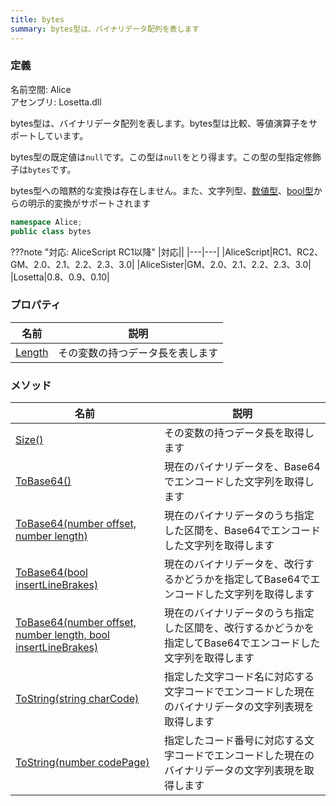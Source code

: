 ```yaml
---
title: bytes
summary: bytes型は、バイナリデータ配列を表します
---
```

### 定義
名前空間: Alice<br/>
アセンブリ: Losetta.dll

bytes型は、バイナリデータ配列を表します。bytes型は比較、等値演算子をサポートしています。

bytes型の既定値は`null`です。この型は`null`をとり得ます。この型の型指定修飾子は`bytes`です。

bytes型への暗黙的な変換は存在しません。また、文字列型、[数値型](../number/index.md)、[bool型](../bool/index.md)からの明示的変換がサポートされます

```cs title="AliceScript"
namespace Alice;
public class bytes
```

???note "対応: AliceScript RC1以降"
    |対応||
    |---|---|
    |AliceScript|RC1、RC2、GM、2.0、2.1、2.2、2.3、3.0|
    |AliceSister|GM、2.0、2.1、2.2、2.3、3.0|
    |Losetta|0.8、0.9、0.10|

### プロパティ
|名前|説明|
|---|---|
|[Length](../array/length.md)|その変数の持つデータ長を表します|

### メソッド
|名前|説明|
|---|---|
|[Size()](../array/size.md)|その変数の持つデータ長を取得します|
|[ToBase64()](./tobase64.md)|現在のバイナリデータを、Base64でエンコードした文字列を取得します|
|[ToBase64(number offset, number length)](./tobase64.md)|現在のバイナリデータのうち指定した区間を、Base64でエンコードした文字列を取得します|
|[ToBase64(bool insertLineBrakes)](./tobase64.md)|現在のバイナリデータを、改行するかどうかを指定してBase64でエンコードした文字列を取得します|
|[ToBase64(number offset, number length, bool insertLineBrakes)](./tobase64.md)|現在のバイナリデータのうち指定した区間を、改行するかどうかを指定してBase64でエンコードした文字列を取得します|
|[ToString(string charCode)](./tostring.md)|指定した文字コード名に対応する文字コードでエンコードした現在のバイナリデータの文字列表現を取得します|
|[ToString(number codePage)](./tostring.md)|指定したコード番号に対応する文字コードでエンコードした現在のバイナリデータの文字列表現を取得します|